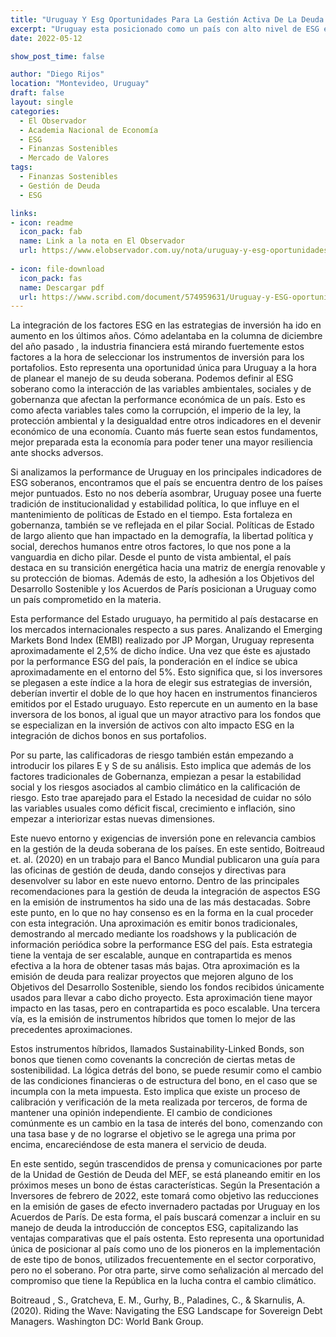 ```yaml
---
title: "Uruguay Y Esg Oportunidades Para La Gestión Activa De La Deuda Soberana"
excerpt: "Uruguay esta posicionado como un país con alto nivel de ESG en los rankings de los países, esto presenta una oportunidad única para el país de posicionarse como emisor de renta variable sostenible. En la siguiente columna analizo la oportunidad que esto presenta a la hora de gestionar la deuda soberana del país"
date: 2022-05-12

show_post_time: false

author: "Diego Rijos"
location: "Montevideo, Uruguay"
draft: false
layout: single
categories:
  - El Observador
  - Academia Nacional de Economía
  - ESG
  - Finanzas Sostenibles
  - Mercado de Valores
tags:
  - Finanzas Sostenibles
  - Gestión de Deuda
  - ESG

links:
- icon: readme
  icon_pack: fab
  name: Link a la nota en El Observador
  url: https://www.elobservador.com.uy/nota/uruguay-y-esg-oportunidades-para-la-gestion-activa-de-la-deuda-soberana-202251119190
  
- icon: file-download
  icon_pack: fas
  name: Descargar pdf
  url: https://www.scribd.com/document/574959631/Uruguay-y-ESG-oportunidades-para-la-gestion-activa-de-la-deuda-soberana
---
```


  
  La integración de los factores ESG en las estrategias de inversión ha ido en aumento en los últimos años. Cómo adelantaba en la columna de diciembre del año pasado , la industria financiera está mirando fuertemente estos factores a la hora de seleccionar los instrumentos de inversión para los portafolios. Esto representa una oportunidad única para Uruguay a la hora de planear el manejo de su deuda soberana. 
Podemos definir al ESG soberano como la interacción de las variables ambientales, sociales y de gobernanza que afectan la performance económica de un país. Esto es como afecta variables tales como la corrupción, el imperio de la ley, la protección ambiental y la desigualdad entre otros indicadores en el devenir económico de una economía. Cuanto más fuerte sean estos fundamentos, mejor preparada esta la economía para poder tener una mayor resiliencia ante shocks adversos.

Si analizamos la performance de Uruguay en los principales indicadores de ESG soberanos, encontramos que el país se encuentra dentro de los países mejor puntuados. Esto no nos debería asombrar, Uruguay posee una fuerte tradición de institucionalidad y estabilidad política, lo que influye en el mantenimiento de políticas de Estado en el tiempo. Esta fortaleza en gobernanza, también se ve reflejada en el pilar Social. Políticas de Estado de largo aliento que han impactado en la demografía, la libertad política y social, derechos humanos entre otros factores, lo que nos pone a la vanguardia en dicho pilar.  Desde el punto de vista ambiental, el país destaca en su transición energética hacia una matriz de energía renovable y su protección de biomas. Además de esto, la adhesión a los Objetivos del Desarrollo Sostenible y los Acuerdos de París posicionan a Uruguay como un país comprometido en la materia.

Esta performance del Estado uruguayo, ha permitido al país destacarse en los mercados internacionales respecto a sus pares. Analizando el Emerging Markets Bond Index (EMBI) realizado por JP Morgan, Uruguay representa aproximadamente el 2,5% de dicho índice. Una vez que éste es ajustado por la performance ESG del país, la ponderación en el índice se ubica aproximadamente en el entorno del 5%. Esto significa que, si los inversores se plegasen a este índice a la hora de elegir sus estrategias de inversión, deberían invertir el doble de lo que hoy hacen en instrumentos financieros emitidos por el Estado uruguayo. Esto repercute en un aumento en la base inversora de los bonos, al igual que un mayor atractivo para los fondos que se especializan en la inversión de activos con alto impacto ESG en la integración de dichos bonos en sus portafolios.

Por su parte, las calificadoras de riesgo también están empezando a introducir los pilares E y S de su análisis. Esto implica que además de los factores tradicionales de Gobernanza, empiezan a pesar la estabilidad social y los riesgos asociados al cambio climático en la calificación de riesgo. Esto trae aparejado para el Estado la necesidad de cuidar no sólo las variables usuales como déficit fiscal, crecimiento e inflación, sino empezar a interiorizar estas nuevas dimensiones. 

Este nuevo entorno y exigencias de inversión pone en relevancia cambios en la gestión de la deuda soberana de los países. En este sentido, Boitreaud et. al. (2020) en un trabajo para el Banco Mundial publicaron una guía para las oficinas de gestión de deuda, dando consejos y directivas para desenvolver su labor en este nuevo entorno. Dentro de las principales recomendaciones para la gestión de deuda la integración de aspectos ESG en la emisión de instrumentos ha sido una de las más destacadas. Sobre este punto, en lo que no hay consenso es en la forma en la cual proceder con esta integración. Una aproximación es emitir bonos tradicionales, demostrando al mercado mediante los roadshows y la publicación de información periódica sobre la performance ESG del país. Esta estrategia tiene la ventaja de ser escalable, aunque en contrapartida es menos efectiva a la hora de obtener tasas más bajas. Otra aproximación es la emisión de deuda para realizar proyectos que mejoren alguno de los Objetivos del Desarrollo Sostenible, siendo los fondos recibidos únicamente usados para llevar a cabo dicho proyecto. Esta aproximación tiene mayor impacto en las tasas, pero en contrapartida es poco escalable. Una tercera vía, es la emisión de instrumentos híbridos que tomen lo mejor de las precedentes aproximaciones.

Estos instrumentos híbridos, llamados Sustainability-Linked Bonds, son bonos que tienen como covenants la concreción de ciertas metas de sostenibilidad. La lógica detrás del bono, se puede resumir como el cambio de las condiciones financieras o de estructura del bono, en el caso que se incumpla con la meta impuesta.  Esto implica que existe un proceso de calibración y verificación de la meta realizada por terceros, de forma de mantener una opinión independiente. El cambio de condiciones comúnmente es un cambio en la tasa de interés del bono, comenzando con una tasa base y de no lograrse el objetivo se le agrega una prima por encima, encareciéndose de esta manera el servicio de deuda. 

En este sentido, según trascendidos de prensa y comunicaciones por parte de la Unidad de Gestión de Deuda del MEF, se está planeando emitir en los próximos meses un bono de éstas características. Según la Presentación a Inversores de febrero de 2022, este tomará como objetivo las reducciones en la emisión de gases de efecto invernadero pactadas por Uruguay en los Acuerdos de París. De esta forma, el país buscará comenzar a incluir en su manejo de deuda la introducción de conceptos ESG, capitalizando las ventajas comparativas que el país ostenta. Esto representa una oportunidad única de posicionar al país como uno de los pioneros en la implementación de este tipo de bonos, utilizados frecuentemente en el sector corporativo, pero no el soberano. Por otra parte, sirve como señalización al mercado del compromiso que tiene la República en la lucha contra el cambio climático. 

Boitreaud , S., Gratcheva, E. M., Gurhy, B., Paladines, C., & Skarnulis, A. (2020). Riding the Wave: Navigating the ESG Landscape for Sovereign Debt Managers. Washington DC: World Bank Group.
 
  
